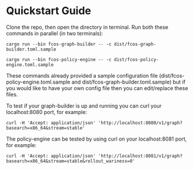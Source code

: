 # Quickstart Guide

Clone the repo, then open the directory in terminal. Run both these commands in parallel (in two terminals):

```
cargo run --bin fcos-graph-builder -- -c dist/fcos-graph-builder.toml.sample

cargo run --bin fcos-policy-engine -- -c dist/fcos-policy-engine.toml.sample
```

These commands already provided a sample configuration file (dist/fcos-policy-engine.toml.sample and dist/fcos-graph-builder.toml.sample) but if you would like to have your own config file then you can edit/replace these files. 

To test if your graph-builder is up and running you can curl your localhost:8080 port, for example:
```
curl -H 'Accept: application/json' 'http://localhost:8080/v1/graph?basearch=x86_64&stream=stable'
``` 

The policy-engine can be tested by using curl on your localhost:8081 port, for example:
```
curl -H 'Accept: application/json' 'http://localhost:8081/v1/graph?basearch=x86_64&stream=stable&rollout_wariness=0'
```